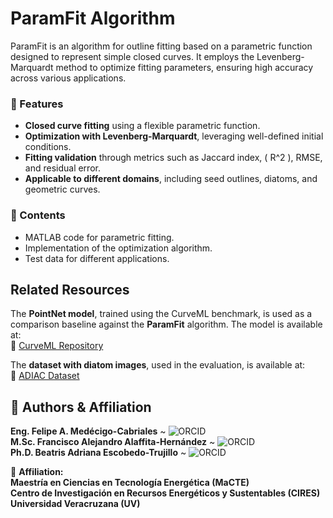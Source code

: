 # ParamFit Algorithm  

ParamFit is an algorithm for outline fitting based on a parametric function designed to represent simple closed curves. It employs the Levenberg-Marquardt method to optimize fitting parameters, ensuring high accuracy across various applications.  

### 🚀 Features  
- **Closed curve fitting** using a flexible parametric function.  
- **Optimization with Levenberg-Marquardt**, leveraging well-defined initial conditions.  
- **Fitting validation** through metrics such as Jaccard index, \( R^2 \), RMSE, and residual error.  
- **Applicable to different domains**, including seed outlines, diatoms, and geometric curves.  

### 📂 Contents  
- MATLAB code for parametric fitting.  
- Implementation of the optimization algorithm.  
- Test data for different applications.  


## Related Resources  

The **PointNet model**, trained using the CurveML benchmark, is used as a comparison baseline against the **ParamFit** algorithm. The model is available at:  
🔗 [CurveML Repository](https://gitlab.com/4ndr3aR/CurveML)  

The **dataset with diatom images**, used in the evaluation, is available at:  
📂 [ADIAC Dataset](https://websites.rbge.org.uk/ADIAC/pubdat/downloads/)  


## 👥 Authors & Affiliation  

**Eng. Felipe A. Medécigo-Cabriales**  ~ ![ORCID](https://img.shields.io/badge/ORCID-0009--0005--0619--3290-green?logo=orcid)  
**M.Sc. Francisco Alejandro Alaffita-Hernández**  ~ ![ORCID](https://img.shields.io/badge/ORCID-0000--0002--7971--6356-green?logo=orcid)  
**Ph.D. Beatris Adriana Escobedo-Trujillo**  ~ ![ORCID](https://img.shields.io/badge/ORCID-0000--0002--8937--3019-green?logo=orcid)  

🔬 **Affiliation:**  
 **Maestría en Ciencias en Tecnología Energética (MaCTE)**  
 **Centro de Investigación en Recursos Energéticos y Sustentables (CIRES)**  
 **Universidad Veracruzana (UV)**  


